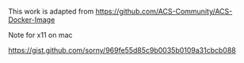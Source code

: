 
This work is adapted from https://github.com/ACS-Community/ACS-Docker-Image


Note for x11 on mac

https://gist.github.com/sorny/969fe55d85c9b0035b0109a31cbcb088